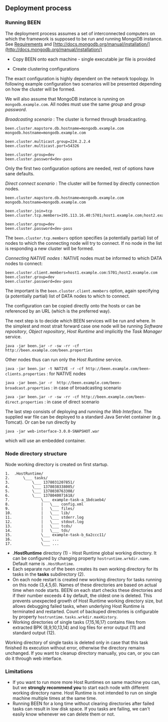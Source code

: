 ## Deployment process


### Running BEEN
The deployment process assumes a set of interconnected computers on which the framework is supposed to be run and running MongoDB instance. See [Requirements](#user.requirements) and [http://docs.mongodb.org/manual/installation/](http://docs.mongodb.org/manual/installation/)

* Copy BEEN onto each machine - single executable jar file is provided

* Create clustering configurations

The exact configuration is highly dependent on the network topology. In following example configuration two scenarios will be presented depending on how the cluster will be formed.

We will also assume that MongoDB instance is running on `mongodb.example.com`. All nodes must use the same *group* and *group password*.

*Broadcasting scenario*
:	The cluster is formed through broadcasting.

	been.cluster.mapstore.db.hostname=mongodb.example.com
	mongodb.hostname=mongodb.example.com
	
	been.cluster.multicast.group=224.2.2.4
	been.cluster.multicast.port=54326
	
	been.cluster.group=dev
	been.cluster.password=dev-pass

Only the first two configuration options are needed, rest of options have sane defaults.


*Direct connect scenario*
:	The cluster will be formed by directly connection nodes.

	been.cluster.mapstore.db.hostname=mongodb.example.com
	mongodb.hostname=mongodb.example.com

	been.cluster.join=tcp
	been.cluster.tcp.members=195.113.16.40:5701;host1.example.com;host2.example.com

	been.cluster.group=dev
	been.cluster.password=dev-pass

The `been.cluster.tcp.members` option specifies (a potentially partial) list of nodes to which the connecting node will try to connect. If no node in the list is responding a new cluster will be formed.

*Connecting NATIVE nodes*
: NATIVE nodes must be informed to which DATA nodes to connect:

	been.cluster.client.members=host1.example.com:5701;host2.example.com
	been.cluster.group=dev
	been.cluster.password=dev-pass
 
The important is the `been.cluster.client.members` option, again specifying (a potentially partial) list of DATA nodes to which to connect. 

The configuration can be copied directly onto the hosts or can be referenced by an URL (which is the preferred way).

The next step is to decide which BEEN services will be run and where. In the simplest and most strait forward case one node will be running *Software repository*, *Object repository*, *Host Runtime* and implicitly the *Task Manager* service.

`java -jar been.jar -r -sw -rr -cf http://been.example.com/been.properties`

Other nodes thus can run only the *Host Runtime* service.

`java -jar been.jar -t NATIVE -r -cf http://been.example.com/been-clients.properties`
: for NATIVE nodes

`java -jar been.jar -r  http://been.example.com/been-broadcast.properties`
: in case of broadcasting scenario

`java -jar been.jar -r -sw -rr -cf http://been.example.com/been-direct.properties`
: in case of direct scenario

The last step consists of deploying and running *the Web Interface*. The supplied war file can be deployed to a standard Java Servlet container (e.g. Tomcat). Or can be run directly by

`java -jar web-interface-3.0.0-SNAPSHOT.war`

which will use an embedded container.

### Node directory structure
Node working directory is created on first startup. 
       
    1.  .HostRuntime/
    2.      \___ tasks/
    3.          \___ 1378031207851/
    4.          \___ 1378038338005/
    5.          \___ 1378038763308/
    6.          \___ 1378040071618/
    7.              \___ example-task-a_1bdcaeb4/
    8.              |   \___ config.xml
    9.              |   \___ files/
    10.             |   \___ lib/
    11.             |   \___ stderr.log
    12.             |   \___ stdout.log
    13.             |   \___ tcds/
    14.             |   \___ tds/
    15.             \___ example-task-b_6a2ccc11/
    16.             \___ ...
    17.             \___ ...
                
* **.HostRuntime** directory (1) - Host Runtime global working directory. It can be configured by changing property `hostruntime.wrkdir.name`. Default name is `.HostRuntime`.
* Each separate run of the been creates its own working directory for its tasks in the **tasks** subdirectory (2).
* On each node restart is created new working directory for tasks running on this node (3,4,5,6). Names of these directories are based on actual time when node starts. BEEN on each start checks these directories and if their number exceeds 4 by default, the oldest one is deleted. This prevents unexpected growth of Host Runtime working directory size, but allows debugging failed tasks, when underlying Host Runtime is terminated and restarted. Count of backuped directories is cnfigurable by property `hostruntime.tasks.wrkdir.maxHistory`.
* Working directories of single tasks (7,15,16,17) contains files from extracted BPK (8,9,10,13,14) and log files for error output (11) and standard output (12).

Working directory of single tasks is deleted only in case that this task finished its execution without error, otherwise the directory remains unchanged. If you want to cleanup directory manually, you can, or you can do it through web interface.



### Limitations
* If you want to run more more Host Runtimes on same machine you can, but we **strongly recommend you** to start each node with different working directory name. Host Runtime is not intended to run on single machine multiple times at the same time.
* Running BEEN for a long time without clearing directories after failed tasks can result in low disk space. If you tasks are failing, we can't easily know whenever we can delete them or not.